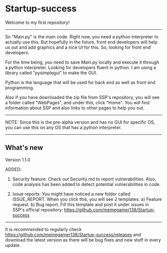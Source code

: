 # Startup-success
Welcome to my first repository!
___________________________________________________________________________________________________________________________________
So "Main.py" is the main code. Right now, you need a python interpreter to actually use this. But hopefully in the future,
 front end developers will help us out and add graphics and a nice UI for this. So, looking for front end developers.

For the time being, you need to save Main.py locally and execute it through a python interpreter. Looking for developers 
fluent in python. I am using a library called "pysimplegui" to make the GUI.

Python is the language that will be used for back end as well as front end programming.

Also if you have downloaded the zip file from SSP's repository, you will see a folder called "WebPages", and under this, 
click "Home". You will find information about SSP and also links to other pages to help you out.
___________________________________________________________________________________________________________________________________

NOTE: Since this is the pre-alpha version and has no GUI for specific OS, you can use this on any OS that has a python interpreter.
___________________________________________________________________________________________________________________________________

## What's new
Version 1.1.0

ADDED:
1. Security feature: Check out Security.md to report vulnerabilities. Also, code analysis has been added to 
detect potential vulnerabilities in code.

2. Issue reports: You might have noticed a new folder called ISSUE_REPORT. When you click this, you will see 2 templates:
a) Feature request.
b) Bug report.
Fill this template and post it under issues in SSP's official repository: https://github.com/memegamer138/Startup-success
___________________________________________________________________________________________________________________________________
It is recommended to regularly check https://github.com/memegamer138/Startup-success/releases and download the latest version as 
there will be bug fixes and new stuff in every update.